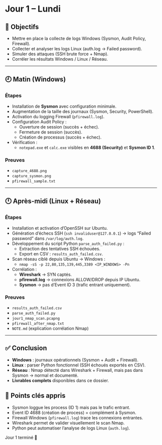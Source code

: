 # Jour 1 – Lundi

## 🎯 Objectifs
- Mettre en place la collecte de logs Windows (Sysmon, Audit Policy, Firewall).
- Collecter et analyser les logs Linux (auth.log → Failed password).
- Simuler des attaques (SSH brute force + Nmap).
- Corréler les résultats Windows / Linux / Réseau.

---

## 🕘 Matin (Windows)

### Étapes
- Installation de **Sysmon** avec configuration minimale.
- Augmentation de la taille des journaux (Sysmon, Security, PowerShell).
- Activation du logging Firewall (`pfirewall.log`).
- Configuration Audit Policy :
  - Ouverture de session (succès + échec).
  - Fermeture de session (succès).
  - Création de processus (succès + échec).
- Vérification :
  - `notepad.exe` et `calc.exe` visibles en **4688 (Security)** et **Sysmon ID 1**.

### Preuves
- `capture_4688.png`
- `capture_sysmon.png`
- `pfirewall_sample.txt`

---

## 🕛 Après-midi (Linux + Réseau)

### Étapes
- Installation et activation d’OpenSSH sur Ubuntu.
- Génération d’échecs SSH (`ssh invaliduser@127.0.0.1`) → logs “Failed password” dans `/var/log/auth.log`.
- Développement du script Python `parse_auth_failed.py` :
  - Extraction des tentatives SSH échouées.
  - Export en CSV : `results_auth_failed.csv`.
- Scan réseau ciblé depuis Ubuntu → Windows :
  - `nmap -sS -p 22,80,135,139,445,3389 <IP_WINDOWS> -Pn`
- Corrélation :
  - **Wireshark** → SYN captés.
  - **pfirewall.log** → connexions ALLOW/DROP depuis IP Ubuntu.
  - **Sysmon** → pas d’Event ID 3 (trafic entrant uniquement).

### Preuves
- `results_auth_failed.csv`
- `parse_auth_failed.py`
- `jour1_nmap_scan.pcapng`
- `pfirewall_after_nmap.txt`
- `NOTE.md` (explication corrélation Nmap)

---

## ✅ Conclusion
- **Windows** : journaux opérationnels (Sysmon + Audit + Firewall).
- **Linux** : parser Python fonctionnel (SSH échoués exportés en CSV).
- **Réseau** : Nmap détecté dans Wireshark + Firewall, mais pas dans Sysmon → normal et documenté.
- **Livrables complets** disponibles dans ce dossier.

## 📝 Points clés appris
- Sysmon loggue les process (ID 1) mais pas le trafic entrant.  
- Event ID 4688 (création de process) = complément à Sysmon.  
- Firewall Windows (`pfirewall.log`) trace les connexions entrantes.  
- Wireshark permet de valider visuellement le scan Nmap.  
- Python peut automatiser l’analyse de logs Linux (`auth.log`).  


Jour 1 terminé 🚀
